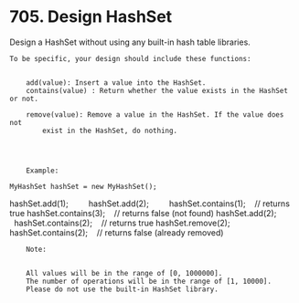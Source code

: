 # 705. Design HashSet

Design a HashSet without using any built-in hash table libraries.

    To be specific, your design should include these functions:

    
        add(value): Insert a value into the HashSet. 
        contains(value) : Return whether the value exists in the HashSet or not.
        
        remove(value): Remove a value in the HashSet. If the value does not
            exist in the HashSet, do nothing.
        
    

    
        Example:

    MyHashSet hashSet = new MyHashSet();
hashSet.add(1);        
hashSet.add(2);        
hashSet.contains(1);    // returns true
hashSet.contains(3);    // returns false (not found)
hashSet.add(2);          
hashSet.contains(2);    // returns true
hashSet.remove(2);          
hashSet.contains(2);    // returns false (already removed)

    
        Note:

    
        All values will be in the range of [0, 1000000].
        The number of operations will be in the range of [1, 10000].
        Please do not use the built-in HashSet library.
